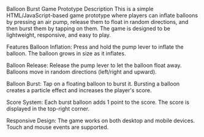 Balloon Burst Game Prototype
Description
This is a simple HTML/JavaScript-based game prototype where players can inflate balloons by pressing an air pump, release them to float in random directions, and then burst them by tapping on them. The game is designed to be lightweight, responsive, and easy to play.

Features
Balloon Inflation:
Press and hold the pump lever to inflate the balloon.
The balloon grows in size as it inflates.

Balloon Release:
Release the pump lever to let the balloon float away.
Balloons move in random directions (left/right and upward).

Balloon Burst:
Tap on a floating balloon to burst it.
Bursting a balloon creates a particle effect and increases the player's score.

Score System:
Each burst balloon adds 1 point to the score.
The score is displayed in the top-right corner.

Responsive Design:
The game works on both desktop and mobile devices.
Touch and mouse events are supported.
